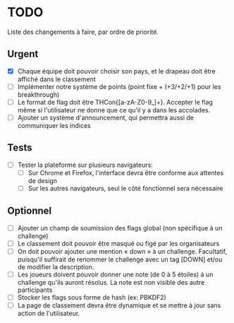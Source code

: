 # TODO

Liste des changements à faire, par ordre de priorité.

## Urgent

- [X] Chaque équipe doit pouvoir choisir son pays, et le drapeau doit être affiché dans le classement
- [ ] Implémenter notre système de points (point fixe + (+3/+2/+1) pour les breakthrough)
- [ ] Le format de flag doit être THCon{[a-zA-Z0-9\_]+}. Accepter le flag même si l'utilisateur ne donne que ce qu'il y a dans les accolades.
- [ ] Ajouter un système d'announcement, qui permettra aussi de communiquer les indices

## Tests

- [ ] Tester la plateforme sur plusieurs navigateurs:
  - [ ] Sur Chrome et Firefox, l'interface devra être conforme aux attentes de design
  - [ ] Sur les autres navigateurs, seul le côté fonctionnel sera nécessaire

## Optionnel

- [ ] Ajouter un champ de soumission des flags global (non spécifique à un challenge)
- [ ] Le classement doit pouvoir être masqué ou figé par les organisateurs
- [ ] On doit pouvoir ajouter une mention « down » à un challenge. Facultatif, puisqu'il suffirait de renommer le challenge avec un tag [DOWN] et/ou de modifier la description.
- [ ] Les joueurs doivent pouvoir donner une note (de 0 à 5 étoiles) à un challenge qu'ils auront résolus. La note est non visible des autre participants
- [ ] Stocker les flags sous forme de hash (ex: PBKDF2)
- [ ] La page de classement devra être dynamique et se mettre à jour sans action de l'utilisateur.
